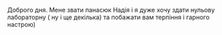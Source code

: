Доброго дня. Мене звати панасюк Надія і я дуже хочу здати нульову лабораторну ( ну і ще декілька) та побажати вам терпіння і гарного настрою)
